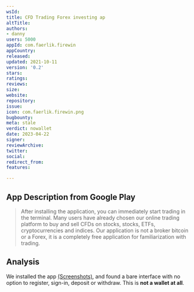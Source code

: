 ```yaml
---
wsId: 
title: CFD Trading Forex investing ap
altTitle: 
authors:
- danny
users: 5000
appId: com.faerlik.firewin
appCountry: 
released: 
updated: 2021-10-11
version: '0.2'
stars: 
ratings: 
reviews: 
size: 
website: 
repository: 
issue: 
icon: com.faerlik.firewin.png
bugbounty: 
meta: stale
verdict: nowallet
date: 2023-04-22
signer: 
reviewArchive: 
twitter: 
social: 
redirect_from: 
features: 

---
```


## App Description from Google Play 

> After installing the application, you can immediately start trading in the terminal. Many users have already chosen our online trading platform to buy and sell CFDs on stocks, stocks, ETFs, cryptocurrencies and indices. Our application is not a broker bitcoin or a Forex, it is a completely free application for familiarization with trading.

## Analysis 

We installed the app [(Screenshots)](https://twitter.com/BitcoinWalletz/status/1649620051908263937), and found a bare interface with no option to register, sign-in, deposit or withdraw. This is **not a wallet at all**. 

